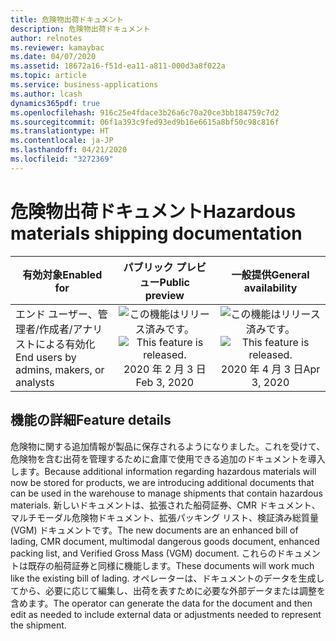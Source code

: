 ```yaml
---
title: 危険物出荷ドキュメント
description: 危険物出荷ドキュメント
author: relnotes
ms.reviewer: kamaybac
ms.date: 04/07/2020
ms.assetid: 18672a16-f51d-ea11-a811-000d3a8f022a
ms.topic: article
ms.service: business-applications
ms.author: lcash
dynamics365pdf: true
ms.openlocfilehash: 916c25e4fdace3b26a6c70a20ce3bb184759c7d2
ms.sourcegitcommit: 06f1a393c9fed93ed9b16e6615a8bf50c98c816f
ms.translationtype: HT
ms.contentlocale: ja-JP
ms.lasthandoff: 04/21/2020
ms.locfileid: "3272369"
---
```

# <a name="hazardous-materials-shipping-documentation"></a><span data-ttu-id="360e2-103">危険物出荷ドキュメント</span><span class="sxs-lookup"><span data-stu-id="360e2-103">Hazardous materials shipping documentation</span></span>


| <span data-ttu-id="360e2-104">有効対象</span><span class="sxs-lookup"><span data-stu-id="360e2-104">Enabled for</span></span>    |  <span data-ttu-id="360e2-105">パブリック プレビュー</span><span class="sxs-lookup"><span data-stu-id="360e2-105">Public preview</span></span> | <span data-ttu-id="360e2-106">一般提供</span><span class="sxs-lookup"><span data-stu-id="360e2-106">General availability</span></span> | 
| ---------- | :----------: |:----------: |
|<span data-ttu-id="360e2-107">エンド ユーザー、管理者/作成者/アナリストによる有効化</span><span class="sxs-lookup"><span data-stu-id="360e2-107">End users by admins, makers, or analysts</span></span>|<span data-ttu-id="360e2-108">![この機能はリリース済みです。](/dynamics365-release-plan/media/green-checkmark.png "この機能はリリース済みです。")</span><span class="sxs-lookup"><span data-stu-id="360e2-108">![This feature is released.](/dynamics365-release-plan/media/green-checkmark.png "This feature is released.")</span></span> <span data-ttu-id="360e2-109">2020 年 2 月 3 日</span><span class="sxs-lookup"><span data-stu-id="360e2-109">Feb 3, 2020</span></span>| <span data-ttu-id="360e2-110">![この機能はリリース済みです。](/dynamics365-release-plan/media/green-checkmark.png "この機能はリリース済みです。")</span><span class="sxs-lookup"><span data-stu-id="360e2-110">![This feature is released.](/dynamics365-release-plan/media/green-checkmark.png "This feature is released.")</span></span> <span data-ttu-id="360e2-111">2020 年 4 月 3 日</span><span class="sxs-lookup"><span data-stu-id="360e2-111">Apr 3, 2020</span></span>|






## <a name="feature-details"></a><span data-ttu-id="360e2-112">機能の詳細</span><span class="sxs-lookup"><span data-stu-id="360e2-112">Feature details</span></span>
<!--feature detail start -->
<span data-ttu-id="360e2-113">危険物に関する追加情報が製品に保存されるようになりました。これを受けて、危険物を含む出荷を管理するために倉庫で使用できる追加のドキュメントを導入します。</span><span class="sxs-lookup"><span data-stu-id="360e2-113">Because additional information regarding hazardous materials will now be stored for products, we are introducing additional documents that can be used in the warehouse to manage shipments that contain hazardous materials.</span></span> <span data-ttu-id="360e2-114">新しいドキュメントは、拡張された船荷証券、CMR ドキュメント、マルチモーダル危険物ドキュメント、拡張パッキング リスト、検証済み総質量 (VGM) ドキュメントです。</span><span class="sxs-lookup"><span data-stu-id="360e2-114">The new documents are an enhanced bill of lading, CMR document, multimodal dangerous goods document, enhanced packing list, and Verified Gross Mass (VGM) document.</span></span> <span data-ttu-id="360e2-115">これらのドキュメントは既存の船荷証券と同様に機能します。</span><span class="sxs-lookup"><span data-stu-id="360e2-115">These documents will work much like the existing bill of lading.</span></span> <span data-ttu-id="360e2-116">オペレーターは、ドキュメントのデータを生成してから、必要に応じて編集し、出荷を表すために必要な外部データまたは調整を含めます。</span><span class="sxs-lookup"><span data-stu-id="360e2-116">The operator can generate the data for the document and then edit as needed to include external data or adjustments needed to represent the shipment.</span></span>

<!--![Multimodal dangerous goods](media/hazardous-materials-shipping-documentation-1.png "Multimodal dangerous goods")-->
<!--feature detail end -->









